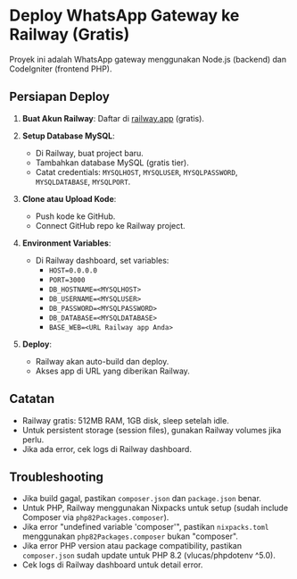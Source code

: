 # Deploy WhatsApp Gateway ke Railway (Gratis)

Proyek ini adalah WhatsApp gateway menggunakan Node.js (backend) dan CodeIgniter (frontend PHP).

## Persiapan Deploy

1. **Buat Akun Railway**: Daftar di [railway.app](https://railway.app) (gratis).

2. **Setup Database MySQL**:
   - Di Railway, buat project baru.
   - Tambahkan database MySQL (gratis tier).
   - Catat credentials: `MYSQLHOST`, `MYSQLUSER`, `MYSQLPASSWORD`, `MYSQLDATABASE`, `MYSQLPORT`.

3. **Clone atau Upload Kode**:
   - Push kode ke GitHub.
   - Connect GitHub repo ke Railway project.

4. **Environment Variables**:
   - Di Railway dashboard, set variables:
     - `HOST=0.0.0.0`
     - `PORT=3000`
     - `DB_HOSTNAME=<MYSQLHOST>`
     - `DB_USERNAME=<MYSQLUSER>`
     - `DB_PASSWORD=<MYSQLPASSWORD>`
     - `DB_DATABASE=<MYSQLDATABASE>`
     - `BASE_WEB=<URL Railway app Anda>`

5. **Deploy**:
   - Railway akan auto-build dan deploy.
   - Akses app di URL yang diberikan Railway.

## Catatan
- Railway gratis: 512MB RAM, 1GB disk, sleep setelah idle.
- Untuk persistent storage (session files), gunakan Railway volumes jika perlu.
- Jika ada error, cek logs di Railway dashboard.

## Troubleshooting
- Jika build gagal, pastikan `composer.json` dan `package.json` benar.
- Untuk PHP, Railway menggunakan Nixpacks untuk setup (sudah include Composer via `php82Packages.composer`).
- Jika error "undefined variable 'composer'", pastikan `nixpacks.toml` menggunakan `php82Packages.composer` bukan "composer".
- Jika error PHP version atau package compatibility, pastikan `composer.json` sudah update untuk PHP 8.2 (vlucas/phpdotenv ^5.0).
- Cek logs di Railway dashboard untuk detail error.
